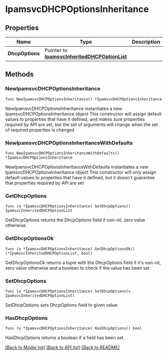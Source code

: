 # IpamsvcDHCPOptionsInheritance

## Properties

Name | Type | Description | Notes
------------ | ------------- | ------------- | -------------
**DhcpOptions** | Pointer to [**IpamsvcInheritedDHCPOptionList**](IpamsvcInheritedDHCPOptionList.md) |  | [optional] 

## Methods

### NewIpamsvcDHCPOptionsInheritance

`func NewIpamsvcDHCPOptionsInheritance() *IpamsvcDHCPOptionsInheritance`

NewIpamsvcDHCPOptionsInheritance instantiates a new IpamsvcDHCPOptionsInheritance object
This constructor will assign default values to properties that have it defined,
and makes sure properties required by API are set, but the set of arguments
will change when the set of required properties is changed

### NewIpamsvcDHCPOptionsInheritanceWithDefaults

`func NewIpamsvcDHCPOptionsInheritanceWithDefaults() *IpamsvcDHCPOptionsInheritance`

NewIpamsvcDHCPOptionsInheritanceWithDefaults instantiates a new IpamsvcDHCPOptionsInheritance object
This constructor will only assign default values to properties that have it defined,
but it doesn't guarantee that properties required by API are set

### GetDhcpOptions

`func (o *IpamsvcDHCPOptionsInheritance) GetDhcpOptions() IpamsvcInheritedDHCPOptionList`

GetDhcpOptions returns the DhcpOptions field if non-nil, zero value otherwise.

### GetDhcpOptionsOk

`func (o *IpamsvcDHCPOptionsInheritance) GetDhcpOptionsOk() (*IpamsvcInheritedDHCPOptionList, bool)`

GetDhcpOptionsOk returns a tuple with the DhcpOptions field if it's non-nil, zero value otherwise
and a boolean to check if the value has been set.

### SetDhcpOptions

`func (o *IpamsvcDHCPOptionsInheritance) SetDhcpOptions(v IpamsvcInheritedDHCPOptionList)`

SetDhcpOptions sets DhcpOptions field to given value.

### HasDhcpOptions

`func (o *IpamsvcDHCPOptionsInheritance) HasDhcpOptions() bool`

HasDhcpOptions returns a boolean if a field has been set.


[[Back to Model list]](../README.md#documentation-for-models) [[Back to API list]](../README.md#documentation-for-api-endpoints) [[Back to README]](../README.md)


